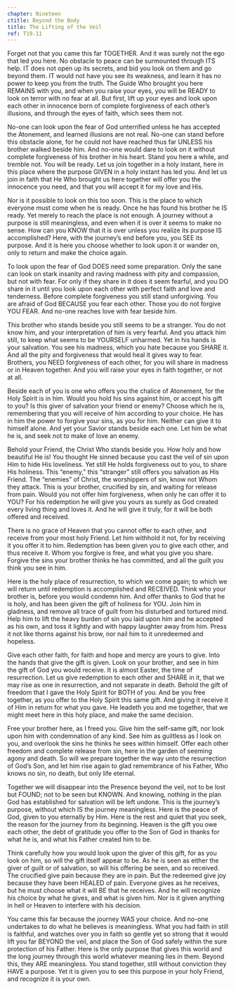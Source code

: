 ```yaml
---
chapter: Nineteen
ctitle: Beyond the Body
title: The Lifting of the Veil
ref: T19.11
---
```


Forget not that you came this far TOGETHER. And it was surely not the
ego that led you here. No obstacle to peace can be surmounted through
ITS help. IT does not open up its secrets, and bid you look on them and
go beyond them. IT would not have you see its weakness, and learn it has
no power to keep you from the truth. The Guide Who brought you here
REMAINS with you, and when you raise your eyes, you will be READY to
look on terror with no fear at all. But first, lift up your eyes and
look upon each other in innocence born of complete forgiveness of each
other’s illusions, and through the eyes of faith, which sees them not.

No-one can look upon the fear of God unterrified unless he has accepted
the Atonement, and learned illusions are not real. No-one can stand
before this obstacle alone, for he could not have reached thus far
UNLESS his brother walked beside him. And no-one would dare to look on
it without complete forgiveness of his brother in his heart. Stand you
here a while, and tremble not. You will be ready. Let us join together in
a holy instant, here in this place where the purpose GIVEN in a holy
instant has led you. And let us join in faith that He Who brought us
here together will offer you the innocence you need, and that you will
accept it for my love and His.

Nor is it possible to look on this too soon. This is the place to which
everyone must come when he is ready. Once he has found his brother he IS
ready. Yet merely to reach the place is not enough. A journey without a
purpose is still meaningless, and even when it is over it seems to make
no sense. How can you KNOW that it is over unless you realize its
purpose IS accomplished? Here, with the journey’s end before you, you
SEE its purpose. And it is here you choose whether to look upon it or
wander on, only to return and make the choice again.

To look upon the fear of God DOES need some preparation. Only the sane
can look on stark insanity and raving madness with pity and compassion,
but not with fear. For only if they share in it does it seem fearful,
and you DO share in it until you look upon each other with perfect faith
and love and tenderness. Before complete forgiveness you still stand
unforgiving. You are afraid of God BECAUSE you fear each other. Those
you do not forgive YOU FEAR. And no-one reaches love with fear beside him.

This brother who stands beside you still seems to be a stranger. You do
not know him, and your interpretation of him is very fearful. And you
attack him still, to keep what seems to be YOURSELF unharmed. Yet in his
hands is your salvation. You see his madness, which you hate because you
SHARE it. And all the pity and forgiveness that would heal it gives way
to fear. Brothers, you NEED forgiveness of each other, for you will
share in madness or in Heaven together. And you will raise your eyes in
faith together, or not at all.

Beside each of you is one who offers you the chalice of Atonement, for
the Holy Spirit is in him. Would you hold his sins against him, or
accept his gift to you? Is this giver of salvation your friend or enemy?
Choose which he is, remembering that you will receive of him according
to your choice. He has in him the power to forgive your sins, as you for
him. Neither can give it to himself alone. And yet your Savior stands
beside each one. Let him be what he is, and seek not to make of love an
enemy.

Behold your Friend, the Christ Who stands beside you. How holy and how
beautiful He is! You thought He sinned because you cast the veil of sin
upon Him to hide His loveliness. Yet still He holds forgiveness out to
you, to share His holiness. This “enemy,” this “stranger” still offers
you salvation as His Friend. The “enemies” of Christ, the worshippers of
sin, know not Whom they attack. This is your brother, crucified by sin,
and waiting for release from pain. Would you not offer him forgiveness,
when only he can offer it to YOU? For his redemption he will give you
yours as surely as God created every living thing and loves it. And he
will give it truly, for it will be both offered and received.

There is no grace of Heaven that you cannot offer to each other, and
receive from your most holy Friend. Let him withhold it not, for by
receiving it you offer it to him. Redemption has been given you to give
each other, and thus receive it. Whom you forgive is free, and what you
give you share. Forgive the sins your brother thinks he has committed,
and all the guilt you think you see in him.

Here is the holy place of resurrection, to which we come again; to which
we will return until redemption is accomplished and RECEIVED. Think who
your brother is, before you would condemn
him. And offer thanks to God that he is holy, and has been given the
gift of holiness for YOU. Join him in gladness, and remove all trace of
guilt from his disturbed and tortured mind. Help him to lift the heavy
burden of sin you laid upon him and he accepted as his own, and toss it
lightly and with happy laughter away from him. Press it not like thorns
against his brow, nor nail him to it unredeemed and hopeless.

Give each other faith, for faith and hope and mercy are yours to give.
Into the hands that give the gift is given. Look on your brother, and
see in him the gift of God you would receive. It is almost Easter, the
time of resurrection. Let us give redemption to each other and SHARE in
it, that we may rise as one in resurrection, and not separate in death.
Behold the gift of freedom that I gave the Holy Spirit for BOTH of you.
And be you free together, as you offer to the Holy Spirit this same
gift. And giving it receive it of Him in return for what you gave. He
leadeth you and me together, that we might meet here in this holy place,
and make the same decision.

Free your brother here, as I freed you. Give him the self-same gift, nor
look upon him with condemnation of any kind. See him as guiltless as I
look on you, and overlook the sins he thinks he sees within himself.
Offer each other freedom and complete release from sin, here in the
garden of seeming agony and death. So will we prepare together the way
unto the resurrection of God’s Son, and let him rise again to glad
remembrance of his Father, Who knows no sin, no death, but only life
eternal.

Together we will disappear into the Presence beyond the veil, not to be
lost but FOUND; not to be seen but KNOWN. And knowing, nothing in the
plan God has established for salvation will be left undone. This is the
journey’s purpose, without which IS the journey meaningless. Here is the
peace of God, given to you eternally by Him. Here is the rest and quiet
that you seek, the reason for the journey from its beginning. Heaven is
the gift you owe each other, the debt of gratitude you offer to the Son
of God in thanks for what he is, and what his Father created him to be.

Think carefully how you would look upon the giver of this gift, for as
you look on him, so will the gift itself appear to be. As he is seen as
either the giver of guilt or of salvation, so will his offering be seen,
and so received. The crucified give pain because they are in
pain. But the redeemed give joy because they have been HEALED of pain.
Everyone gives as he receives, but he must choose what it will BE that
he receives. And he will recognize his choice by what he gives, and what
is given him. Nor is it given anything in hell or Heaven to interfere
with his decision.

You came this far because the journey WAS your choice. And no-one
undertakes to do what he believes is meaningless. What you had faith in
still is faithful, and watches over you in faith so gentle yet so strong
that it would lift you far BEYOND the veil, and place the Son of God
safely within the sure protection of his Father. Here is the only
purpose that gives this world and the long journey through this world
whatever meaning lies in them. Beyond this, they ARE meaningless. You
stand together, still without conviction they HAVE a purpose. Yet it is
given you to see this purpose in your holy Friend, and recognize it is
your own.

